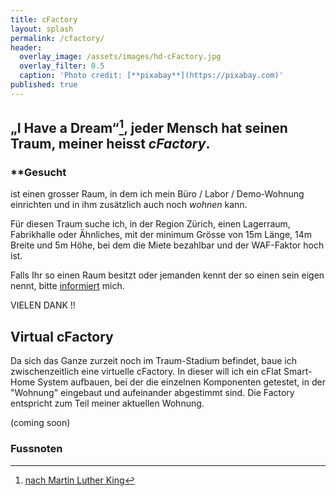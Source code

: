 ```yaml
---
title: cFactory
layout: splash
permalink: /cfactory/
header:
  overlay_image: /assets/images/hd-cFactory.jpg
  overlay_filter: 0.5
  caption: 'Photo credit: [**pixabay**](https://pixabay.com)'
published: true
---
```

<p></p>

## „I Have a Dream“[^1], jeder Mensch hat seinen Traum, meiner heisst _cFactory_. 

### **Gesucht

ist einen grosser Raum, in dem ich mein Büro / Labor / Demo-Wohnung einrichten und in ihm zusätzlich auch noch _wohnen_ kann.

Für diesen Traum suche ich, in der Region Zürich, einen Lagerraum, Fabrikhalle oder Ähnliches, mit der minimum Grösse von 15m Länge, 14m Breite und 5m Höhe, bei dem die Miete bezahlbar und der WAF-Faktor hoch ist.

Falls Ihr so einen Raum besitzt oder jemanden kennt der so einen sein eigen nennt, bitte [informiert](/contact) mich.

VIELEN DANK !!

## Virtual cFactory

Da sich das Ganze zurzeit noch im Traum-Stadium befindet, baue ich zwischenzeitlich eine virtuelle cFactory. In dieser will ich ein cFlat Smart-Home System aufbauen, bei der die einzelnen Komponenten getestet, in der "Wohnung" eingebaut und aufeinander abgestimmt sind. Die Factory entspricht zum Teil meiner aktuellen Wohnung. 

(coming soon)

### Fussnoten

[^1]: [nach Martin Luther King](https://de.wikipedia.org/wiki/I_Have_a_Dream)
